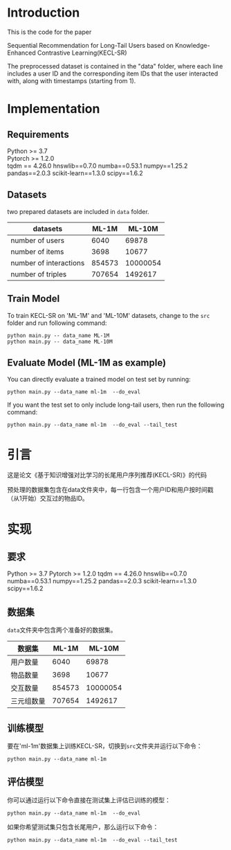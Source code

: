 # Introduction
This is the code for the paper

Sequential Recommendation for Long-Tail Users based on Knowledge-Enhanced Contrastive Learning(KECL-SR)

The preprocessed dataset is contained in the "data" folder, where each line includes a user ID and the corresponding item IDs that the user interacted with, along with timestamps (starting from 1).

# Implementation
## Requirements

Python >= 3.7  
Pytorch >= 1.2.0  
tqdm == 4.26.0
hnswlib==0.7.0
numba==0.53.1
numpy==1.25.2
pandas==2.0.3
scikit-learn==1.3.0
scipy==1.6.2

## Datasets

two prepared datasets are included in `data` folder. 

| datasets               | ML-1M  | ML-10M   |
| ---------------------- | ------ | -------- |
| number of users        | 6040   | 69878    |
| number of items        | 3698   | 10677    |
| number of interactions | 854573 | 10000054 |
| number of triples      | 707654 | 1492617  |



## Train Model

To train KECL-SR on 'ML-1M' and 'ML-10M' datasets, change to the `src` folder and run following command: 

```
python main.py -- data_name ML-1M
python main.py -- data_name ML-10M
```


## Evaluate Model (ML-1M as example)

You can directly evaluate a trained model on test set by running:

```
python main.py --data_name ml-1m  --do_eval
```

If you want the test set to only include long-tail users, then run the following command:

```
python main.py --data_name ml-1m  --do_eval --tail_test
```



# 引言

这是论文《基于知识增强对比学习的长尾用户序列推荐(KECL-SR)》的代码

预处理的数据集包含在data文件夹中，每一行包含一个用户ID和用户按时间戳（从1开始）交互过的物品ID。

# 实现

## 要求

Python >= 3.7
Pytorch >= 1.2.0
tqdm == 4.26.0 
hnswlib==0.7.0 
numba==0.53.1 
numpy==1.25.2 
pandas==2.0.3 
scikit-learn==1.3.0 
scipy==1.6.2

## 数据集

`data`文件夹中包含两个准备好的数据集。

| 数据集     | ML-1M  | ML-10M   |
| ---------- | ------ | -------- |
| 用户数量   | 6040   | 69878    |
| 物品数量   | 3698   | 10677    |
| 交互数量   | 854573 | 10000054 |
| 三元组数量 | 707654 | 1492617  |

## 训练模型

要在'ml-1m'数据集上训练KECL-SR，切换到`src`文件夹并运行以下命令：

```
python main.py --data_name ml-1m 
```

## 评估模型

你可以通过运行以下命令直接在测试集上评估已训练的模型：

```
python main.py --data_name ml-1m  --do_eval
```

如果你希望测试集只包含长尾用户，那么运行以下命令：

```
python main.py --data_name ml-1m  --do_eval --tail_test
```

